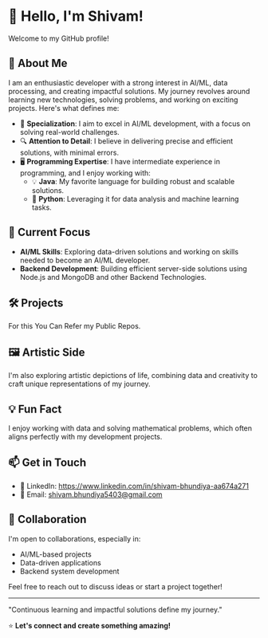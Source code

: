 # 👋 Hello, I'm Shivam!  

Welcome to my GitHub profile!  

## 🚀 About Me  

I am an enthusiastic developer with a strong interest in AI/ML, data processing, and creating impactful solutions. My journey revolves around learning new technologies, solving problems, and working on exciting projects. Here's what defines me:  

- 🎯 **Specialization**: I aim to excel in AI/ML development, with a focus on solving real-world challenges.  
- 🔍 **Attention to Detail**: I believe in delivering precise and efficient solutions, with minimal errors.  
- 🖥️ **Programming Expertise**: I have intermediate experience in programming, and I enjoy working with:  
  - 💡 **Java**: My favorite language for building robust and scalable solutions.  
  - 🐍 **Python**: Leveraging it for data analysis and machine learning tasks.  

## 🌱 Current Focus  

- **AI/ML Skills**: Exploring data-driven solutions and working on skills needed to become an AI/ML developer.   
- **Backend Development**: Building efficient server-side solutions using Node.js and MongoDB and other Backend Technologies.  

## 🛠️ Projects  

For this You Can Refer my Public Repos. 

## 🖼️ Artistic Side  

I'm also exploring artistic depictions of life, combining data and creativity to craft unique representations of my journey.  

## 💡 Fun Fact  

I enjoy working with data and solving mathematical problems, which often aligns perfectly with my development projects.  

## 📫 Get in Touch  

- 💼 LinkedIn: https://www.linkedin.com/in/shivam-bhundiya-aa674a271   
- 📧 Email: shivam.bhundiya5403@gmail.com 

## 🤝 Collaboration  

I'm open to collaborations, especially in:  
- AI/ML-based projects  
- Data-driven applications  
- Backend system development  

Feel free to reach out to discuss ideas or start a project together!  

---  
"Continuous learning and impactful solutions define my journey."  

⭐️ **Let's connect and create something amazing!**  
